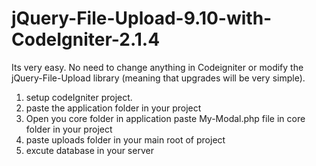 # jQuery-File-Upload-9.10-with-CodeIgniter-2.1.4
Its very easy. No need to change anything in Codeigniter or modify the jQuery-File-Upload library (meaning that upgrades will be very simple).


1) setup codeIgniter project.
2) paste the application folder in your project
3) Open you core folder in application paste My-Modal.php file in core folder in your project
4) paste uploads folder in your main root of project
5) excute database in your server
